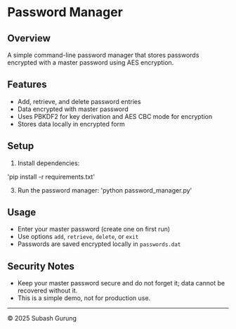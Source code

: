 # Password Manager

## Overview

A simple command-line password manager that stores passwords encrypted with a master password using AES encryption.

## Features

- Add, retrieve, and delete password entries
- Data encrypted with master password
- Uses PBKDF2 for key derivation and AES CBC mode for encryption
- Stores data locally in encrypted form

## Setup

1. Install dependencies:
   
'pip install -r requirements.txt'

3. Run the password manager:
'python password_manager.py'

## Usage

- Enter your master password (create one on first run)
- Use options `add`, `retrieve`, `delete`, or `exit`
- Passwords are saved encrypted locally in `passwords.dat`

## Security Notes

- Keep your master password secure and do not forget it; data cannot be recovered without it.
- This is a simple demo, not for production use.

---

© 2025 Subash Gurung
